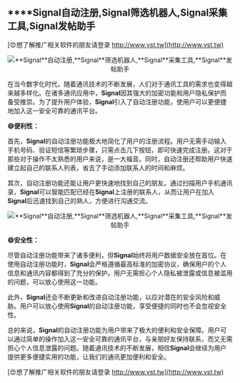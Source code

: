 ## ****Signal**自动注册,**Signal**筛选机器人,**Signal**采集工具,**Signal**发帖助手**

[😍想了解推广相关软件的朋友请登录 http://www.vst.tw](http://www.vst.tw)

 <center><img src="https://vst.tw/MP4/tuiguang/png/7.png" alt="**Signal**自动注册,**Signal**筛选机器人,**Signal**采集工具,**Signal**发帖助手"></center>

在当今数字化时代，随着通讯技术的不断发展，人们对于通讯工具的需求也变得越来越多样化。在诸多通讯应用中，**Signal**因其强大的加密功能和用户隐私保护而备受推崇。为了提升用户体验，**Signal**引入了自动注册功能，使用户可以更便捷地加入这一安全可靠的通讯平台。

**😄便利性：**

首先，**Signal**的自动注册功能极大地简化了用户的注册流程。用户无需手动输入手机号码、验证短信等繁琐步骤，只需点击几下按钮，即可快速完成注册。这对于那些对于操作不太熟悉的用户来说，是一大福音。同时，自动注册还帮助用户快速建立起自己的联系人列表，省去了手动添加联系人的时间和麻烦。

其次，自动注册功能还能让用户更快速地找到自己的朋友。通过扫描用户手机通讯录，**Signal**可以智能匹配已经在**Signal**上注册的联系人，从而让用户在加入**Signal**后迅速找到自己的熟人，方便进行沟通交流。

 <center><img src="https://vst.tw/MP4/tuiguang/png/5.png" alt="**Signal**自动注册,**Signal**筛选机器人,**Signal**采集工具,**Signal**发帖助手"></center>

**😄安全性：**

尽管自动注册功能带来了诸多便利，但**Signal**始终将用户数据安全放在首位。在使用自动注册功能时，**Signal**会严格遵循最高标准的加密协议，确保用户的个人信息和通讯内容都得到了充分的保护。用户无需担心个人隐私被泄露或信息被滥用的问题，可以放心使用这一功能。

此外，**Signal**还会不断更新和改进自动注册功能，以应对潜在的安全风险和威胁。用户可以放心使用**Signal**的自动注册功能，享受便捷的同时也不会忽视安全性。

总的来说，**Signal**的自动注册功能为用户带来了极大的便利和安全保障。用户可以通过简单的操作加入这一安全可靠的通讯平台，与亲朋好友保持联系，而又无需担心个人信息泄露的问题。随着通讯技术的不断发展，相信**Signal**会继续为用户提供更多便捷实用的功能，让我们的通讯更加便利和安全。

[😍想了解推广相关软件的朋友请登录 http://www.vst.tw](http://www.vst.tw)



